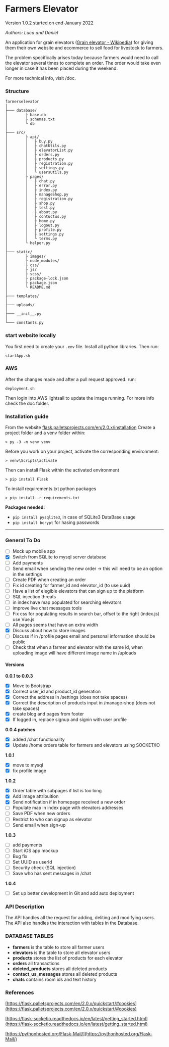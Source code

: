 # Farmers Elevator

Version 1.0.2
started on end January 2022

*Authors: Luca and Daniel*

An application for grain elevators ([Grain elevator - Wikipedia](https://en.wikipedia.org/wiki/Grain_elevator)) for giving them their own website and ecommerce to sell food for livestock to farmers.

The problem specifically arises today because farmers would need to call the elevator several times to complete an order. The order would take even longer in case it has been placed during the weekend.

For more technical info, visit /doc.

### Structure

```
farmerselevator
│
├─── database/
│        ├ base.db
│        ├ schemas.txt
│        └ db
│
├─── src/
│        ├ api/
│        │   ├ buy.py
│        │   ├ chatUtils.py
│        │   ├ elevatorList.py
│        │   ├ orders.py
│        │   ├ products.py
│        │   ├ registration.py
│        │   ├ settings.py
│        │   └ usersUtils.py	
│        ├ pages/
│        │   ├ chat.py
│        │   ├ error.py
│        │   ├ index.py
│        │   ├ manageShop.py
│        │   ├ registration.py
│        │   ├ shop.py
│        │   ├ test.py
│        │   ├ about.py
│        │   ├ contuctus.py
│        │   ├ home.py
│        │   ├ logout.py
│        │   ├ profile.py
│        │   ├ settings.py
│        │   └ terms.py
│        └ helper.py
│
├─── static/
│        ├ images/
│        ├ node_modules/
│        ├ css/
│        ├ js/
│        ├ scss/
│        ├ package-lock.json
│        ├ package.json
│        └ README.md
│
├─── templates/
│
├─── uploads/
│
├─── __init__.py
│
└─── constants.py
```

### start website locally

You first need to create your `.env` file. Install all python libraries. Then run:

```
startApp.sh
```

### AWS

After the changes made and after a pull request approved. run:
```
deployment.sh
```
Then login into AWS lightsail to update the image running. For more info check the doc folder.

### Installation guide

From the website [flask.palletsprojects.com/en/2.0.x/installation](https://flask.palletsprojects.com/en/2.0.x/installation/)
Create a project folder and a venv folder within:

```
> py -3 -m venv venv
```

Before you work on your project, activate the corresponding environment:

```
> venv\Scripts\activate
```

Then can install Flask within the activated environment

```
> pip install Flask
```

To install requirements.txt python packages
```
> pip install -r requirements.txt
```

**Packages needed:**

- `pip install pysqlite3`, in case of SQLite3 DataBase usage
- `pip install bcrypt` for hasing passwords

---

### General To Do

- [ ] Mock up mobile app
- [x] Switch from SQLite to mysql server database
- [ ] Add payments
- [ ] Send email when sending the new order -> this will need to be an option in the settings
- [ ] Create PDF when creating an order
- [ ] Fix id creating for farmer_id and elevator_id (to use uuid)
- [ ] Have a list of elegible elevators that can sign up to the platform
- [ ] SQL injection threats
- [ ] in index have map populated for searching elevators
- [ ] improve live chat messages tools
- [ ] Fix css for populating results in search bar, offset to the right (index.js) use Vue.js
- [ ] All pages seems that have an extra width
- [x] Discuss about how to store images
- [ ] Discuss if in /profile pages email and personal information should be public
- [ ] Check that when a farmer and elevator with the same id, when uploading image will have different image name in /uploads

#### Versions

**0.0.1 to 0.0.3**

- [x] Move to Bootstrap
- [x] Correct user_id and product_id generation
- [x] Correct the address in /settings (does not take spaces)
- [x] Correct the description of products input in /manage-shop (does not take spaces)
- [x] create blog and pages from footer
- [x] If logged in, replace signup and signin with user profile

**0.0.4 patches**

- [x] added /chat functionality
- [x] Update /home orders table for farmers and elevators using SOCKET/IO

**1.0.1**

- [x] move to mysql
- [x] fix profile image

**1.0.2**

- [x] Order table with subpages if list is too long
- [x] Add image attribuition
- [x] Send notification if in homepage received a new order
- [ ] Populate map in index page with elevators addresses
- [ ] Save PDF when new orders
- [ ] Restrict to who can signup as elevator
- [ ] Send email when sign-up

**1.0.3**

- [ ] add payments
- [ ] Start iOS app mockup
- [ ] Bug fix
- [ ] Set UUID as userId
- [ ] Security check (SQL injection)
- [ ] Save who has sent messages in /chat

**1.0.4**

- [ ] Set up better development in Git and add auto deployment

### API Description

The API handles all the request for adding, deliting and modifying users. The API also handles the interaction with tables in the Database.

### DATABASE TABLES

- **farmers** is the table to store all farmer users
- **elevators** is the table to store all elevator users
- **products** stores the list of products for each elevator
- **orders** all transactions
- **deleted_products** stores all deleted products
- **contact_us_messages** stores all deleted products
- **chats** contains room ids and text history

### References

[https://flask.palletsprojects.com/en/2.0.x/quickstart/#cookies](https://flask.palletsprojects.com/en/2.0.x/quickstart/#cookies)

[https://flask-socketio.readthedocs.io/en/latest/getting_started.html](https://flask-socketio.readthedocs.io/en/latest/getting_started.html)

[https://pythonhosted.org/Flask-Mail/](https://pythonhosted.org/Flask-Mail/)
